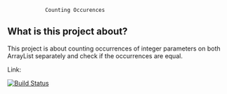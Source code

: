                 Counting Occurences


What is this project about?
--------------------
This project is about counting occurrences of integer parameters on both ArrayList separately and check
if the occurrences are equal.


Link:


[![Build Status](https://travis-ci.org/SelahattinKaanDeniz/myDemoApp.svg?branch=master)](https://travis-ci.org/SelahattinKaanDeniz/myDemoApp)

